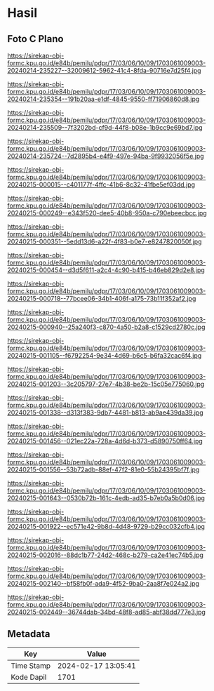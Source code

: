 # Hasil

## Foto C Plano

https://sirekap-obj-formc.kpu.go.id/e84b/pemilu/pdpr/17/03/06/10/09/1703061009003-20240214-235227--32009612-5962-41c4-8fda-90716e7d25f4.jpg

https://sirekap-obj-formc.kpu.go.id/e84b/pemilu/pdpr/17/03/06/10/09/1703061009003-20240214-235354--191b20aa-e1df-4845-9550-ff71906860d8.jpg

https://sirekap-obj-formc.kpu.go.id/e84b/pemilu/pdpr/17/03/06/10/09/1703061009003-20240214-235509--7f3202bd-cf9d-44f8-b08e-1b9cc9e69bd7.jpg

https://sirekap-obj-formc.kpu.go.id/e84b/pemilu/pdpr/17/03/06/10/09/1703061009003-20240214-235724--7d2895b4-e4f9-497e-94ba-9f9932056f5e.jpg

https://sirekap-obj-formc.kpu.go.id/e84b/pemilu/pdpr/17/03/06/10/09/1703061009003-20240215-000015--c401177f-4ffc-41b6-8c32-41fbe5ef03dd.jpg

https://sirekap-obj-formc.kpu.go.id/e84b/pemilu/pdpr/17/03/06/10/09/1703061009003-20240215-000249--e343f520-dee5-40b8-950a-c790ebeecbcc.jpg

https://sirekap-obj-formc.kpu.go.id/e84b/pemilu/pdpr/17/03/06/10/09/1703061009003-20240215-000351--5edd13d6-a22f-4f83-b0e7-e8247820050f.jpg

https://sirekap-obj-formc.kpu.go.id/e84b/pemilu/pdpr/17/03/06/10/09/1703061009003-20240215-000454--d3d5f611-a2c4-4c90-b415-b46eb829d2e8.jpg

https://sirekap-obj-formc.kpu.go.id/e84b/pemilu/pdpr/17/03/06/10/09/1703061009003-20240215-000718--77bcee06-34b1-406f-a175-73b11f352af2.jpg

https://sirekap-obj-formc.kpu.go.id/e84b/pemilu/pdpr/17/03/06/10/09/1703061009003-20240215-000940--25a240f3-c870-4a50-b2a8-c1529cd2780c.jpg

https://sirekap-obj-formc.kpu.go.id/e84b/pemilu/pdpr/17/03/06/10/09/1703061009003-20240215-001105--f6792254-9e34-4d69-b6c5-b6fa32cac6f4.jpg

https://sirekap-obj-formc.kpu.go.id/e84b/pemilu/pdpr/17/03/06/10/09/1703061009003-20240215-001203--3c205797-27e7-4b38-be2b-15c05e775060.jpg

https://sirekap-obj-formc.kpu.go.id/e84b/pemilu/pdpr/17/03/06/10/09/1703061009003-20240215-001338--d313f383-9db7-4481-b813-ab9ae439da39.jpg

https://sirekap-obj-formc.kpu.go.id/e84b/pemilu/pdpr/17/03/06/10/09/1703061009003-20240215-001456--021ec22a-728a-4d6d-b373-d5890750ff64.jpg

https://sirekap-obj-formc.kpu.go.id/e84b/pemilu/pdpr/17/03/06/10/09/1703061009003-20240215-001556--53b72adb-88ef-47f2-81e0-55b24395bf7f.jpg

https://sirekap-obj-formc.kpu.go.id/e84b/pemilu/pdpr/17/03/06/10/09/1703061009003-20240215-001643--0530b72b-161c-4edb-ad35-b7eb0a5b0d06.jpg

https://sirekap-obj-formc.kpu.go.id/e84b/pemilu/pdpr/17/03/06/10/09/1703061009003-20240215-001922--ec571e42-9b8d-4d48-9729-b29cc032cfb4.jpg

https://sirekap-obj-formc.kpu.go.id/e84b/pemilu/pdpr/17/03/06/10/09/1703061009003-20240215-002016--88dc1b77-24d2-468c-b279-ca2e41ec74b5.jpg

https://sirekap-obj-formc.kpu.go.id/e84b/pemilu/pdpr/17/03/06/10/09/1703061009003-20240215-002140--bf58fb0f-ada9-4f52-9ba0-2aa8f7e024a2.jpg

https://sirekap-obj-formc.kpu.go.id/e84b/pemilu/pdpr/17/03/06/10/09/1703061009003-20240215-002449--36744dab-34bd-48f8-ad85-abf38dd777e3.jpg


## Metadata

| Key        | Value               |
| ---------- | ------------------- |
| Time Stamp | 2024-02-17 13:05:41 |
| Kode Dapil | 1701                |



